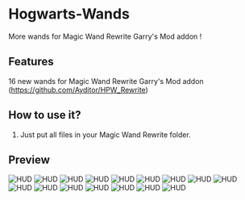# Hogwarts-Wands
More wands for Magic Wand Rewrite Garry's Mod addon !

Features
-------
16 new wands for Magic Wand Rewrite Garry's Mod addon (https://github.com/Ayditor/HPW_Rewrite)

How to use it?
-------
1. Just put all files in your Magic Wand Rewrite folder.

Preview
-------
![HUD](https://i.imgur.com/wtymBZs.jpg)
![HUD](https://i.imgur.com/aNzZEPR.jpg)
![HUD](https://i.imgur.com/ukPZgh7.jpg)
![HUD](https://i.imgur.com/88EHVlV.jpg)
![HUD](https://i.imgur.com/Es3x1k2.jpg)
![HUD](https://i.imgur.com/88EHVlV.jpg)
![HUD](https://i.imgur.com/1vIWPyi.jpg)
![HUD](https://i.imgur.com/ph0wUBD.jpg)
![HUD](https://i.imgur.com/fShSy76.jpg)
![HUD](https://i.imgur.com/DhofxLO.jpg)
![HUD](https://i.imgur.com/7jsfDPn.jpg)
![HUD](https://i.imgur.com/rAy3kVg.jpg)
![HUD](https://i.imgur.com/ZOZQJg3.jpg)
![HUD](https://i.imgur.com/NkRay9W.jpg)
![HUD](https://i.imgur.com/pfVzJPz.jpg)
![HUD](https://i.imgur.com/qMLUqHD.jpg)
